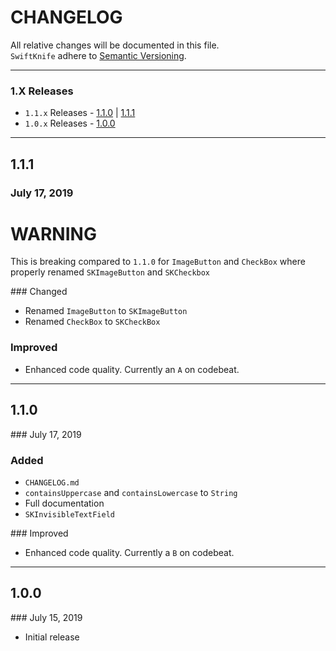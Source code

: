 # CHANGELOG

All relative changes will be documented in this file. \
`SwiftKnife` adhere to [Semantic Versioning](https://semver.org).

*** 

### 1.X Releases
- `1.1.x` Releases - [1.1.0](#110)  | [1.1.1](#111)
- `1.0.x` Releases - [1.0.0](#100)

***

## 1.1.1 
### July 17, 2019

# WARNING
This is breaking compared to `1.1.0`  for `ImageButton` and `CheckBox` where properly renamed `SKImageButton` and `SKCheckbox`

### Changed
- Renamed `ImageButton` to `SKImageButton`
- Renamed `CheckBox` to `SKCheckBox`

### Improved

- Enhanced code quality. Currently an `A` on codebeat.

***

## 1.1.0
### July 17, 2019

### Added

- `CHANGELOG.md`
- `containsUppercase` and `containsLowercase` to `String`
- Full documentation
- `SKInvisibleTextField`

### Improved

- Enhanced code quality. Currently a `B` on codebeat.

***

## 1.0.0
### July 15, 2019

* Initial release
